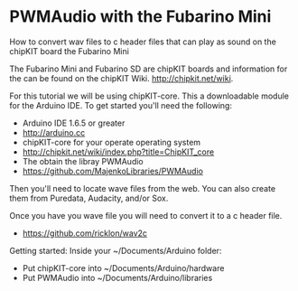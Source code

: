 # PWMAudio with the Fubarino Mini
How to convert wav files to c header files that can play as sound on the chipKIT board the Fubarino Mini

The Fubarino Mini and Fubarino SD are chipKIT boards and information for the can be found on the chipKIT Wiki. http://chipkit.net/wiki.

For this tutorial we will be using chipKIT-core. This a downloadable module for the Arduino IDE. To get started you'll need the following:

* Arduino IDE 1.6.5 or greater
 * http://arduino.cc
* chipKIT-core for your operate operating system
 * http://chipkit.net/wiki/index.php?title=ChipKIT_core
* The obtain the libray PWMAudio 
 * https://github.com/MajenkoLibraries/PWMAudio 

Then you'll need to locate wave files from the web. You can also create them from Puredata, Audacity, and/or Sox.

Once you have you wave file you will need to convert it to a c header file.
* https://github.com/ricklon/wav2c

Getting started:
Inside your ~/Documents/Arduino folder:
* Put chipKIT-core into ~/Documents/Arduino/hardware
* Put PWMAudio into ~/Documents/Arduino/libraries


